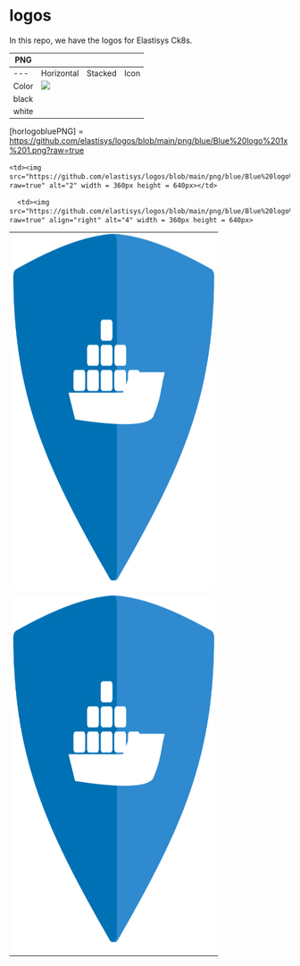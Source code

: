 # logos
In this repo, we have the logos for Elastisys Ck8s. 

PNG | | | | 
------ |------ |------ |------ | 
---|Horizontal | Stacked | Icon
Color  | ![](horlogobluePNG)
black  |
white  |


[horlogobluePNG] = https://github.com/elastisys/logos/blob/main/png/blue/Blue%20logo%201x%201.png?raw=true

<table>
  <tr>
    <td> <img src="https://github.com/elastisys/logos/blob/main/png/blue/Blue%20logo%201x%201.png?raw=true"  alt="1" width = 360px height = 640px ></td>

    <td><img src="https://github.com/elastisys/logos/blob/main/png/blue/Blue%20logo%201x%201.png?raw=true" alt="2" width = 360px height = 640px></td>
   </tr> 
   <tr>
      <td><img src="https://github.com/elastisys/logos/blob/main/png/blue/Blue%20logo%201x%201.png?raw=true" alt="3" width = 360px height = 640px></td>

      <td><img src="https://github.com/elastisys/logos/blob/main/png/blue/Blue%20logo%201x%201.png?raw=true" align="right" alt="4" width = 360px height = 640px>
  </td>
  </tr>
</table>
